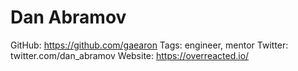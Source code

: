 # Dan Abramov

GitHub: https://github.com/gaearon
Tags: engineer, mentor
Twitter: twitter.com/dan_abramov
Website: https://overreacted.io/